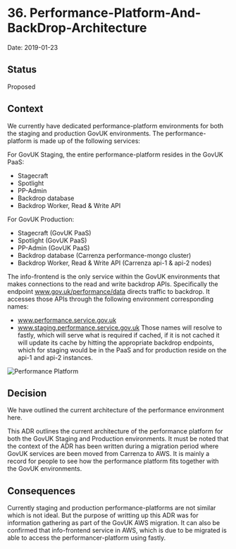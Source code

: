 # 36. Performance-Platform-And-BackDrop-Architecture

Date: 2019-01-23

## Status

Proposed

## Context

We currently have dedicated performance-platform environments for both the staging and production GovUK environments. The performance-platform is made up of the following services:

For GovUK Staging, the entire performance-platform resides in the GovUK PaaS:
  - Stagecraft
  - Spotlight
  - PP-Admin
  - Backdrop database
  - Backdrop Worker, Read & Write API

For GovUK Production:
  - Stagecraft  (GovUK PaaS)
  - Spotlight  (GovUK PaaS)
  - PP-Admin  (GovUK PaaS)
  - Backdrop database  (Carrenza performance-mongo cluster)
  - Backdrop Worker, Read & Write API  (Carrenza api-1 & api-2 nodes)

The info-frontend is the only service within the GovUK environments that makes connections to the read and write backdrop APIs. Specifically the endpoint www.gov.uk/performance/data directs traffic to backdrop. It accesses those APIs through the following environment corresponding names:
  - www.performance.service.gov.uk
  - www.staging.performance.service.gov.uk
Those names will resolve to fastly, which will serve what is required if cached, if it is not cached it will update its cache by hitting the appropriate backdrop endpoints, which for staging would be in the PaaS and for production reside on the api-1 and api-2 instances.

![Performance Platform](./0036-performance-platform-and-backdrop-architecture-img01.png?raw=true "Performance Platform")
 
## Decision

We have outlined the current architecture of the performance environment here.

This ADR outlines the current architecture of the performance platform for both the GovUK Staging and Production environments. It must be noted that the context of the ADR has been written during a migration period where GovUK services are been moved from Carrenza to AWS. It is mainly a record for people to see how the performance platform fits together with the GovUK environments.

## Consequences

Currently staging and production performance-platforms are not similar which is not ideal. But the purpose of writting up this ADR was for information gathering as part of the GovUK AWS migration.
It can also be confirmed that info-frontend service in AWS, which is due to be migrated is able to access the performancer-platform using fastly.
